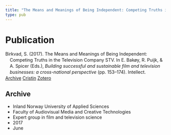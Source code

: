 ```yaml
---
title: "The Means and Meanings of Being Independent: Competing Truths in the Television Company STV"
type: pub
---
```

<h1>Publication</h1>
<article id="csl-bib-container-47FH2N2V" class="csl-bib-container">
  <div class="csl-bib-body" style="line-height: 1.35; padding-left: 1em; text-indent:-1em;">
  <div class="csl-entry">Birkvad, S. (2017). The Means and Meanings of Being Independent: Competing Truths in the Television Company STV. In E. Bak&#xF8;y, R. Puijk, &amp; A. Spicer (Eds.), <i>Building successful and sustainable film and television businesses: a cross-national perspective</i> (pp. 153&#x2013;174). Intellect.</div>
</div>
  <div class="csl-bib-buttons">
    <a href="#taxonomy-article-47FH2N2V" class="csl-bib-button">Archive</a>
    <a href="https://app.cristin.no/results/show.jsf?id=1478965" alt="Cristin URL" class="csl-bib-button">Cristin</a>
    <a href="http://zotero.org/groups/5022929/items/47FH2N2V" alt="Zotero URL" class="csl-bib-button">Zotero</a>
  </div>
  <div id="csl-bib-meta-container-47FH2N2V"></div>
</article>
<div id="csl-bib-meta-47FH2N2V" class="csl-bib-meta">
  <article id="taxonomy-article-47FH2N2V" class="taxonomy-article">
    <h1>Archive</h1>
    <ul>
      <li>Inland Norway University of Applied Sciences</li>
      <li>Faculty of Audiovisual Media and Creative Technologies</li>
      <li>Expert group in film and television science</li>
      <li>2017</li>
      <li>June</li>
    </ul>
  </article>
</div>
